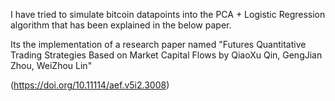 I have tried to simulate bitcoin datapoints into the PCA + Logistic Regression algorithm that has been explained in the below paper.

Its the implementation of a research paper named "Futures Quantitative Trading Strategies Based on Market Capital Flows by QiaoXu Qin, GengJian Zhou, WeiZhou Lin"

(https://doi.org/10.11114/aef.v5i2.3008)


